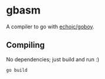 # gbasm

A compiler to go with [echojc/goboy](https://github.com/echojc/goboy).

## Compiling

No dependencies; just build and run :)

```sh
go build
```
